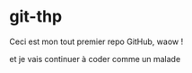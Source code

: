 # git-thp

Ceci est mon tout premier repo GitHub, waow !

et je vais continuer à coder comme un malade